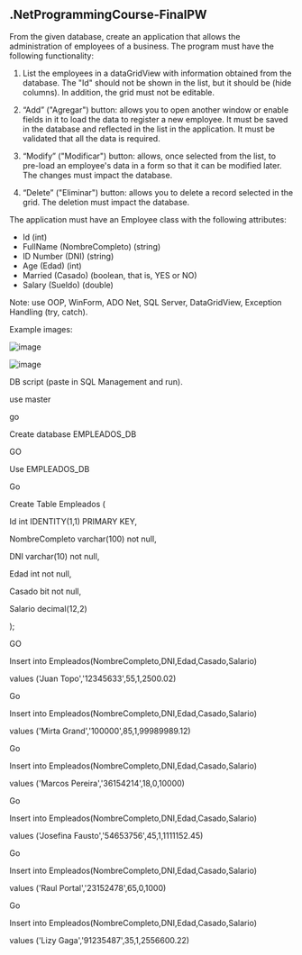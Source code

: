 ## .NetProgrammingCourse-FinalPW

From the given database, create an application that allows the administration of employees of a business. The program must have the following functionality:
1. List the employees in a dataGridView with information obtained from the database. The "Id" should not be shown in the list, but it should be (hide columns). In addition, the grid must not be editable.

2. “Add” ("Agregar") button: allows you to open another window or enable fields in it to load the data to register a new employee. It must be saved in the database and reflected in the list in the application. It must be validated that all the data is required.

3. “Modify” ("Modificar") button: allows, once selected from the list, to pre-load an employee's data in a form so that it can be modified later. The changes must impact the database.

4. “Delete” ("Eliminar") button: allows you to delete a record selected in the grid. The deletion must impact the database.

The application must have an Employee class with the following attributes:

- Id (int)
- FullName (NombreCompleto) (string)
- ID Number (DNI) (string)
- Age (Edad) (int)
- Married (Casado) (boolean, that is, YES or NO)
- Salary (Sueldo) (double)

Note: use OOP, WinForm, ADO Net, SQL Server, DataGridView, Exception Handling (try, catch).


Example images:

![image](https://user-images.githubusercontent.com/99146275/198252426-7f2f18c8-9bb6-436c-869c-0881ab8714fe.png)

![image](https://user-images.githubusercontent.com/99146275/198252539-c9b66312-a42b-4491-9bcc-5f9f19c278ef.png)


DB script (paste in SQL Management and run).

use master

go

Create database EMPLEADOS_DB

GO

Use EMPLEADOS_DB

Go

Create Table Empleados (

Id int IDENTITY(1,1) PRIMARY KEY,

NombreCompleto varchar(100) not null,

DNI varchar(10) not null,

Edad int not null,

Casado bit not null,

Salario decimal(12,2)

);  

GO

Insert into Empleados(NombreCompleto,DNI,Edad,Casado,Salario)

values ('Juan Topo','12345633',55,1,2500.02)

Go

Insert into Empleados(NombreCompleto,DNI,Edad,Casado,Salario)

values ('Mirta Grand','100000',85,1,99989989.12)

Go

Insert into Empleados(NombreCompleto,DNI,Edad,Casado,Salario)

values ('Marcos Pereira','36154214',18,0,10000)

Go

Insert into Empleados(NombreCompleto,DNI,Edad,Casado,Salario)

values ('Josefina Fausto','54653756',45,1,1111152.45)

Go

Insert into Empleados(NombreCompleto,DNI,Edad,Casado,Salario)

values ('Raul Portal','23152478',65,0,1000)

Go

Insert into Empleados(NombreCompleto,DNI,Edad,Casado,Salario)

values ('Lizy Gaga','91235487',35,1,2556600.22)
